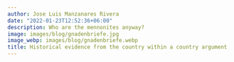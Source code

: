 ```yaml
---
author: Jose Luis Manzanares Rivera
date: "2022-01-23T12:52:36+06:00"
description: Who are the mennonites anyway?
image: images/blog/gnadenbriefe.jpg
image_webp: images/blog/gnadenbriefe.webp
title: Historical evidence from the country within a country argument
---
```


